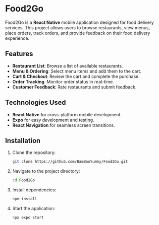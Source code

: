 # Food2Go

Food2Go is a **React Native** mobile application designed for food delivery services. This project allows users to browse restaurants, view menus, place orders, track orders, and provide feedback on their food delivery experience.

## Features
- **Restaurant List**: Browse a list of available restaurants.
- **Menu & Ordering**: Select menu items and add them to the cart.
- **Cart & Checkout**: Review the cart and complete the purchase.
- **Order Tracking**: Monitor order status in real-time.
- **Customer Feedback**: Rate restaurants and submit feedback.

## Technologies Used
- **React Native** for cross-platform mobile development.
- **Expo** for easy development and testing.
- **React Navigation** for seamless screen transitions.

## Installation
1. Clone the repository:
   ```sh
   git clone https://github.com/BamBooYummy/Food2Go.git
   ```
2. Navigate to the project directory:
   ```sh
   cd Food2Go
   ```
3. Install dependencies:
   ```sh
   npm install
   ```
4. Start the application:
   ```sh
   npx expo start
   ```
